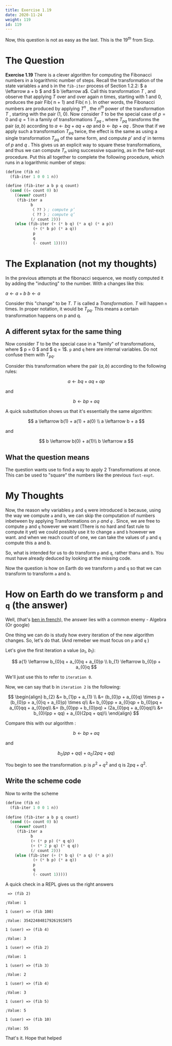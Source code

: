 ```yaml
---
title: Exercise 1.19
date: 2020-11-24
weight: 119
id: 119
---
```


Now, this question is not as easy as the last.
This is the $19^{th}$ from Sicp.

# The Question

**Exercise 1.19** There is a clever algorithm for computing the Fibonacci
numbers in a logarithmic number of steps. Recall the transformation of the
state variables `a` and `b` in the `fib-iter` process of Section 1.2.2:
$ a \leftarrow a + b $ and $ b \leftarrow a$.  Call this transformation
$T$ , and observe that applying $T$ over and over again $n$ times,
starting with 1 and 0, produces the pair Fib( n + 1) and Fib( n ). In
other words, the Fibonacci numbers are produced by applying $T^{n}$ ,
the $n^{th}$ power of the transformation $T$ , starting with the pair
(1, 0). Now consider $T$ to be the special case of $p = 0$ and $q = 1$
in a family of transformations $T_{pq}$ , where $T_ {pq}$ transforms the
pair $( a, b )$ according to $a \leftarrow bq + aq + ap$ and $b \leftarrow
bp + aq$ . Show that if we apply such a transformation $T_{pq}$ twice,
the effect is the same as using a single transformation $T_ {pq}$ of
the same form, and compute $p'$ and $q'$ in terms of $p$ and $q$ .
This gives us an explicit way to square these transformations, and
thus we can compute $T_{n}$ using successive squaring, as in the fast-expt
procedure. Put this all together to complete the following procedure,
which runs in a logarithmic number of steps:

```scheme
(define (fib n)
  (fib-iter 1 0 0 1 n))

(define (fib-iter a b p q count)
  (cond ((= count 0) b)
	((even? count)
	 (fib-iter a
		   b
		   〈 ?? 〉; compute p’
		   〈 ?? 〉; compute q’
		   (/ count 2)))
	(else (fib-iter (+ (* b q) (* a q) (* a p))
			(+ (* b p) (* a q))
			p
			q
			(- count 1)))))
```

# The Explanation (not my thoughts)

In the previous attempts at the fibonacci sequence, we mostly
computed it by adding the "inducting" to the number. With a
changes like this:

$a \leftarrow a + b$
$b \leftarrow a$

Consider this "change" to be $T$. $T$ is called a *Transformation*.
$T$ will happen `n` times. In proper notation, it would be $T_{pq}$.
This means a certain transformation happens on p and q.

## A different sytax for the same thing

Now consider $T$ to be the special case in  a "family" of transformations,
where $ p = 0 $ and $ q = 1$. `p` and `q` here are internal variables.
Do not confuse them with $T_{pq}$. 

Consider this transformation where the pair $(a, b)$ according to the following rules:

$$
a \leftarrow bq + aq + ap
$$

and 

$$
b \leftarrow bp + aq
$$

A quick substitution shows us that it's essentially the same algorithm:

$$
a \leftarrow b(1) + a(1) + a(0) \\
a \leftarrow b + a
$$

and

$$
b \leftarrow b(0) + a(1)\\
b \leftarrow a
$$

## What the question means

The question wants use to find a way to apply 2 Transformations at once.
This can be used to "square" the numbers like the previous `fast-expt`.

# My Thoughts

Now, the reason why variables `p` and `q` were introduced is because, using
the way we compute `a` and `b`, we can skip the computation of numbers inbetween
by applying Transformations on *`p` and `q`* . Since, we are free to compute `p`
and `q` however we want (There is no hard and fast rule to compute it yet) we
could possibly use it to change `a` and `b` however we want. and when we reach
count of one, we can take the values of `p` and `q` compute this a and b.

So, what is intended for us to do transform `p` and `q`, rather than`a` and `b`.
You must have already deduced by looking at the missing code.

Now the question is how on Earth do we transform `p` and `q` so that
we can transform to transform `a` and `b`.

# How on Earth do we transform `p` and `q` (the answer)

Well, (that's [ben in french](https://forum.wordreference.com/threads/bah-oui-ben-oui.196005/)), the answer lies with a common enemy - Algebra
(Or google)

One thing we can do is study how every iteration of the new algorithm changes.
So, let's do that. (And remeber we must focus on `p` and `q` )

Let's give the first iteration a value ($a_{1}$, $b_{1}$):

$$
a{1} \leftarrow b_{0}q + a_{0}q + a_{0}p \\
b_{1} \leftarrow b_{0}p + a_{0}q
$$

We'll just use this to refer to `iteration 0`.

Now, we can say that b in `iteration 2` is the following:

$$
\begin{align}
  b_{2} &= b_{1}p + a_{1} \\
  &= (b_{0}p + a_{0}q) \times p + (b_{0}p + a_{0}q + a_{0}p) \times q\\
  &= b_{0}pp + a_{0}qp + b_{0}pq + a_{0}qq + a_{0}pq\\
        &= (b_{0}pp + b_{0}pq) + (2a_{0}pq + a_{0}qq)\\
        &= b_{0}(pp + qq) + a_{0}(2pq + qq)\\
\end{align}
$$

Compare this with our algorithm :

$$
b \leftarrow bp + aq
$$

and




$$
b_{0}(pp + qq) + a_{0}(2pq + qq)
$$

You begin to see the transformation. p is $p^{2} + q^{2}$ and q is $2pq + q^{2}$.

## Write the scheme code

Now to write the scheme

```scheme
(define (fib n)
  (fib-iter 1 0 0 1 n))
  
(define (fib-iter a b p q count)
  (cond ((= count 0) b)
	((even? count)
	 (fib-iter a
		   b
		   (+ (* p p) (* q q))
		   (+ (* 2 p q) (* q q))
		   (/ count 2)))
	(else (fib-iter (+ (* b q) (* a q) (* a p))
			(+ (* b p) (* a q))
			p
			q
			(- count 1)))))
```

A quick check in a REPL gives us the right answers

```slime
 => (fib 2)

;Value: 1

1 (user) => (fib 100)

;Value: 354224848179261915075

1 (user) => (fib 4)

;Value: 3

1 (user) => (fib 2)

;Value: 1

1 (user) => (fib 3)

;Value: 2

1 (user) => (fib 4)

;Value: 3

1 (user) => (fib 5)

;Value: 5

1 (user) => (fib 10)

;Value: 55
```

That's it. Hope that helped
